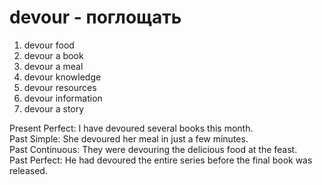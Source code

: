 # devour - поглощать

1. devour food
2. devour a book
3. devour a meal
4. devour knowledge
5. devour resources
6. devour information
7. devour a story

Present Perfect: I have devoured several books this month.  
Past Simple: She devoured her meal in just a few minutes.  
Past Continuous: They were devouring the delicious food at the feast.  
Past Perfect: He had devoured the entire series before the final book was released.
